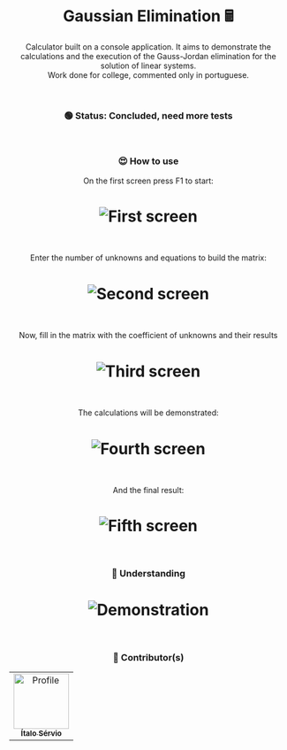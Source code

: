 <h1 align="center">Gaussian Elimination 🖩</h1>

<p align="center"> 
 Calculator built on a console application. It aims to demonstrate the calculations and the execution of the Gauss-Jordan elimination for the solution of linear systems. <br />
 Work done for college, commented only in portuguese.
</p>

<br />

<h3 align="center"> 
	🟢 Status: Concluded, need more tests
</h3>

<br />

<h3 align="center">😍 How to use</h3>
<p align="center">On the first screen press F1 to start:</p>
<h1 align="center">
  <img alt="First screen" src="https://i.imgur.com/EHuhj5n.png" />
</h1>

<br />

<p align="center">
	Enter the number of unknowns and equations to build the matrix:
</p>
<h1 align="center">
  <img alt="Second screen" src="https://i.imgur.com/StEhKxB.png" />
</h1>

<br />

<p align="center">	
 Now, fill in the matrix with the coefficient of unknowns and their results
</p>
<h1 align="center">
  <img alt="Third screen" src="https://i.imgur.com/BeotK6l.png" />
</h1>

<br />

<p align="center">	 
 The calculations will be demonstrated:
</p>
<h1 align="center">
  <img alt="Fourth screen" src="https://i.imgur.com/BkMfTBx.png" />
</h1>

<br />

<p align="center">	 
 And the final result:
</p>
<h1 align="center">
  <img alt="Fifth screen" src="https://i.imgur.com/L0l4Yv0.png" />
</h1>

<br />

<h3 align="center">🧠 Understanding</h3>
<h1 align="center">
  <img alt="Demonstration" src="https://i.imgur.com/dgPicMV.png" />
</h1>

<br />

<h3 align="center">🎨 Contributor(s)</h4>
<table align="center">
  <tr>
    <td align="center">
      <a href="https://github.com/ItaloServio">
        <img src="https://avatars1.githubusercontent.com/u/60075865?s=460&u=407042a6a58218d29495ca19dda1bef5ca4540c3&v=4" width="100px;" alt="Profile"/>
        <br />
        <sub>
          <b>Ítalo Sérvio</b>
        </sub>
      </a>
  </tr>  
</table>

